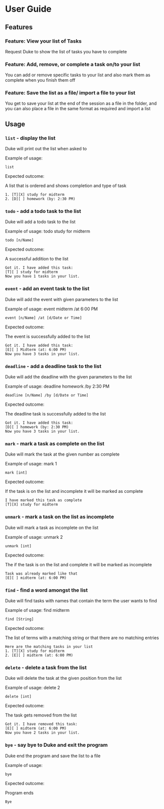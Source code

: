 # User Guide

## Features 

### Feature: View your list of Tasks

Request Duke to show the list of tasks you have to complete

### Feature: Add, remove, or complete a task on/to your list

You can add or remove specific tasks to your list and also mark them as complete when you finish them off

### Feature: Save the list as a file/ import a file to your list

You get to save your list at the end of the session as a file in the folder, and you can also place a file in the same format as required and import a list

## Usage

### `list` - display the list

Duke will print out the list when asked to

Example of usage: 

`list`

Expected outcome:

A list that is ordered and shows completion and type of task

```
1. [T][X] study for midterm
2. [D][ ] homework (by: 2:30 PM)
```

### `todo` - add a todo task to the list

Duke will add a todo task to the list

Example of usage: todo study for midterm

`todo [n/Name]`

Expected outcome:

A successful addition to the list

```
Got it. I have added this task:
[T][ ] study for midterm
Now you have 1 tasks in your list.
```

### `event` - add an event task to the list

Duke will add the event with given parameters to the list

Example of usage: event midterm /at 6:00 PM

`event [n/Name] /at [d/Date or Time]`

Expected outcome:

The event is successfully added to the list

```
Got it. I have added this task: 
[E][ ] Midterm (at: 6:00 PM)
Now you have 3 tasks in your list.
```

### `deadline` - add a deadline task to the list

Duke will add the deadline with the given parameters to the list

Example of usage: deadline homework /by 2:30 PM

`deadline [n/Name] /by [d/Date or Time]`

Expected outcome:

The deadline task is successfully added to the list

```
Got it. I have added this task: 
[D][ ] homework (by: 2:30 PM)
Now you have 3 tasks in your list.
```

### `mark` - mark a task as complete on the list

Duke will mark the task at the given number as complete

Example of usage: mark 1

`mark [int]`

Expected outcome:

If the task is on the list and incomplete it will be marked as complete

```
I have marked this task as complete
[T][X] study for midterm
```

### `unmark` - mark a task on the list as incomplete

Duke will mark a task as incomplete on the list

Example of usage: unmark 2

`unmark [int]`

Expected outcome:

The if the task is on the list and complete it will be marked as incomplete

```
Task was already marked like that
[E][ ] midterm (at: 6:00 PM)
```

### `find` - find a word amongst the list

Duke will find tasks with names that contain the term the user wants to find

Example of usage: find midterm

`find [String]`

Expected outcome:

The list of terms with a matching string or that there are no matching entries

```
Here are the matching tasks in your list
1. [T][X] study for midterm
2. [E][ ] midterm (at: 6:00 PM)
```

### `delete` - delete a task from the list

Duke will delete the task at the given position from the list

Example of usage: delete 2

`delete [int]`

Expected outcome:

The task gets removed from the list

```
Got it. I have removed this task: 
[E][ ] midterm (at: 6:00 PM)
Now you have 2 tasks in your list.
```

### `bye` - say bye to Duke and exit the program

Duke end the program and save the list to a file

Example of usage: 

`bye`

Expected outcome:

Program ends

```
Bye
```